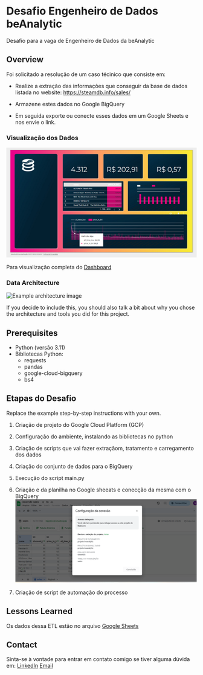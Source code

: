 # Desafio Engenheiro de Dados beAnalytic

Desafio para a vaga de Engenheiro de Dados da beAnalytic

## Overview

Foi solicitado a resolução de um caso técinico que consiste em:

* Realize a extração das informações que conseguir da base de dados listada no website: https://steamdb.info/sales/ 

* Armazene estes dados no Google BigQuery

* Em seguida exporte ou conecte esses dados em um Google Sheets e nos envie o link.

### Visualização dos Dados

![Dashboard](data/img/dashboard-sales.png)

Para visualização completa do [Dashboard](https://lookerstudio.google.com/s/lfV7_qzYQzc)


### Data Architecture

![Example architecture image](example-architecture.png)

If you decide to include this, you should also talk a bit about why you chose the architecture and tools you did for this project.

## Prerequisites

- Python (versão 3.11)
- Bibliotecas Python:
  - requests
  - pandas
  - google-cloud-bigquery
  - bs4

## Etapas do Desafio

Replace the example step-by-step instructions with your own.


1. Criação de projeto do Google Cloud Platform (GCP) 
2. Configuração do ambiente, instalando as bibliotecas no python
3. Criação de scripts que vai fazer extraçãom, tratamento e carregamento dos dados
4. Criação do conjunto de dados para o BigQuery
5. Execução do script main.py
6. Criação e da planilha no Google sheeats e conecção da mesma com o BigQuery
![Google Sheets](data/img/google-sheets.png)

7. Criação de script de automação do processo


## Lessons Learned

Os dados dessa ETL estão no arquivo [Google Sheets](https://docs.google.com/spreadsheets/d/107E1cQSG64BBLDP2_S5-IDIMAwNifvYccLq1XUwSwPM/edit?usp=sharing)

## Contact

Sinta-se à vontade para entrar em contato comigo se tiver alguma dúvida em: [ LinkedIn](linkedin.com/in/nayyarabernardo/) [Email](https://docs.google.com/spreadsheets/d/107E1cQSG64BBLDP2_S5-IDIMAwNifvYccLq1XUwSwPM/edit?usp=sharing) 

